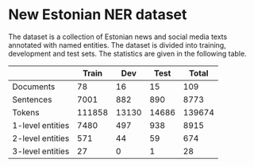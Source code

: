 # New Estonian NER dataset

The dataset is a collection of Estonian news and social media texts annotated with named entities. The dataset is divided into training, development and test sets. The statistics are given in the following table.

|                 | Train  | Dev   | Test  | Total  |
|-----------------|--------|-------|-------|--------|
| Documents       | 78     | 16    | 15    | 109    |
| Sentences       | 7001   | 882   | 890   | 8773   |
| Tokens          | 111858 | 13130 | 14686 | 139674 |
|1-level entities	| 7480	 | 497	 | 938	 | 8915   |
|2-level entities	| 571    | 44	   | 59	   | 674    |
|3-level entities	| 27	   | 0	   | 1	   | 28     |
